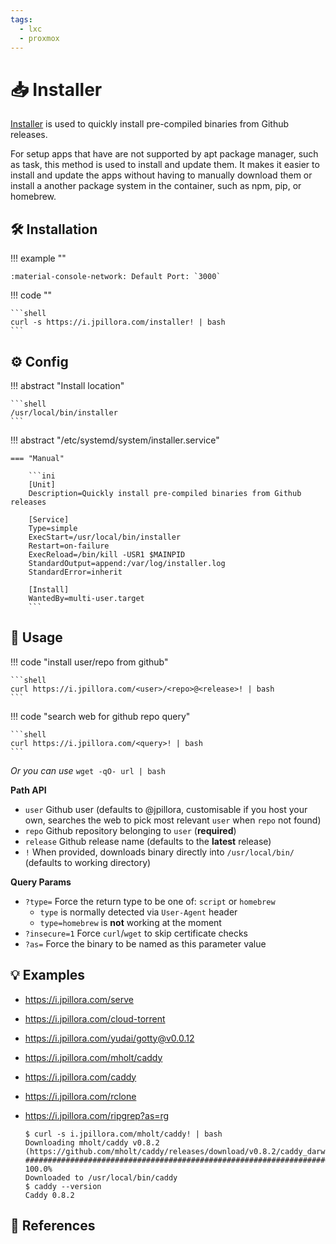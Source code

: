 ```yaml
---
tags:
  - lxc
  - proxmox
---
```

# :inbox_tray: Installer

[Installer][1] is used to quickly install pre-compiled binaries from Github releases.

For setup apps that have are not supported by apt package manager, such as task,  this method is used to install and update them. It makes it easier to install and update the apps without having to manually download them or install a another package system in the container, such as npm, pip, or homebrew.

## :hammer_and_wrench: Installation

!!! example ""

    :material-console-network: Default Port: `3000`

!!! code ""

    ```shell
    curl -s https://i.jpillora.com/installer! | bash
    ```

## :gear: Config

!!! abstract "Install location"

    ```shell
    /usr/local/bin/installer
    ```

!!! abstract "/etc/systemd/system/installer.service"

    === "Manual"
    
        ```ini
        [Unit]
        Description=Quickly install pre-compiled binaries from Github releases

        [Service]
        Type=simple
        ExecStart=/usr/local/bin/installer
        Restart=on-failure
        ExecReload=/bin/kill -USR1 $MAINPID
        StandardOutput=append:/var/log/installer.log
        StandardError=inherit

        [Install]
        WantedBy=multi-user.target
        ```

## :pencil: Usage

!!! code "install user/repo from github"

    ```shell
    curl https://i.jpillora.com/<user>/<repo>@<release>! | bash
    ```

!!! code "search web for github repo query"

    ```shell
    curl https://i.jpillora.com/<query>! | bash
    ```

*Or you can use* `wget -qO- url | bash`

**Path API**

- `user` Github user (defaults to @jpillora, customisable if you host your own, searches the web to pick most relevant `user` when `repo` not found)
- `repo` Github repository belonging to `user` (**required**)
- `release` Github release name (defaults to the **latest** release)
- `!` When provided, downloads binary directly into `/usr/local/bin/` (defaults to working directory)

**Query Params**

- `?type=` Force the return type to be one of: `script` or `homebrew`
    - `type` is normally detected via `User-Agent` header
    - `type=homebrew` is **not** working at the moment
- `?insecure=1` Force `curl`/`wget` to skip certificate checks
- `?as=` Force the binary to be named as this parameter value

## :bulb: Examples

* https://i.jpillora.com/serve
* https://i.jpillora.com/cloud-torrent
* https://i.jpillora.com/yudai/gotty@v0.0.12
* https://i.jpillora.com/mholt/caddy
* https://i.jpillora.com/caddy
* https://i.jpillora.com/rclone
* https://i.jpillora.com/ripgrep?as=rg

    ```shell
    $ curl -s i.jpillora.com/mholt/caddy! | bash
    Downloading mholt/caddy v0.8.2 (https://github.com/mholt/caddy/releases/download/v0.8.2/caddy_darwin_amd64.zip)
    ######################################################################## 100.0%
    Downloaded to /usr/local/bin/caddy
    $ caddy --version
    Caddy 0.8.2
    ```

## :link: References

[1]: <https://github.com/jpillora/installer>
